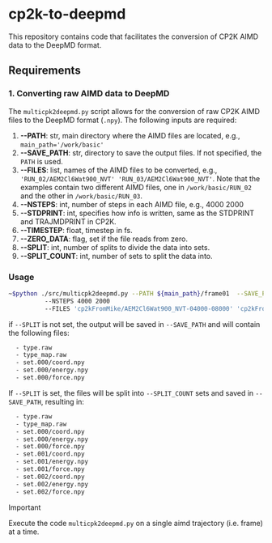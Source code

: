 # cp2k-to-deepmd
This repository contains code that facilitates the conversion of CP2K AIMD data to the DeepMD format.

## Requirements

### 1. Converting raw AIMD data to DeepMD

The `multicpk2deepmd.py` script allows for the conversion of raw CP2K AIMD files to the DeepMD format (`.npy`). The following inputs are required:

1. **--PATH**: str, main directory where the AIMD files are located, e.g., `main_path='/work/basic'`
2. **--SAVE_PATH**: str, directory to save the output files. If not specified, the `PATH` is used.
3. **--FILES**: list, names of the AIMD files to be converted, e.g., `'RUN_02/AEM2Cl6Wat900_NVT' 'RUN_03/AEM2Cl6Wat900_NVT'`. Note that the examples contain two different AIMD files, one in `/work/basic/RUN_02` and the other in `/work/basic/RUN_03`.
4. **--NSTEPS**: int, number of steps in each AIMD file, e.g., 4000 2000
5. **--STDPRINT**: int, specifies how info is written, same as the STDPRINT and TRAJMDPRINT in CP2K.
6. **--TIMESTEP**: float, timestep in fs.
7. **--ZERO_DATA**: flag, set if the file reads from zero.
8. **--SPLIT**: int, number of splits to divide the data into sets.
9. **--SPLIT_COUNT**: int, number of sets to split the data into.

### Usage
```bash
~$python ./src/multicpk2deepmd.py --PATH ${main_path}/frame01  --SAVE_PATH ${main_path}/frame01/new_mlpData/allFrames
          --NSTEPS 4000 2000
          --FILES 'cp2kFromMike/AEM2Cl6Wat900_NVT-04000-08000' 'cp2kFromMike/AEM2Cl6Wat900_NVT-08000-10000'
```
if `--SPLIT` is not set, the output will be saved in `--SAVE_PATH` and will contain the following files:
```bash
  - type.raw
  - type_map.raw
  - set.000/coord.npy
  - set.000/energy.npy
  - set.000/force.npy
```

If `--SPLIT` is set, the files will be split into `--SPLIT_COUNT` sets and saved in `--SAVE_PATH`, resulting in:
```bash
  - type.raw
  - type_map.raw
  - set.000/coord.npy
  - set.000/energy.npy
  - set.000/force.npy
  - set.001/coord.npy
  - set.001/energy.npy
  - set.001/force.npy
  - set.002/coord.npy
  - set.002/energy.npy
  - set.002/force.npy
```
> [!IMPORTANT]  
> Execute the code `multicpk2deepmd.py` on a single aimd trajectory (i.e. frame) at a time.
